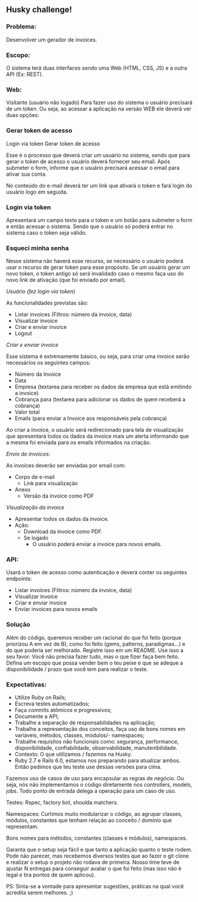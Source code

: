 ## Husky challenge!

### Problema:
Desenvolver um gerador de invoices.

### Escopo:
O sistema terá duas interfaces sendo uma Web (HTML, CSS, JS) e a outra API (Ex: REST).

### Web:
Visitante (usuário não logado)
Para fazer uso do sistema o usuário precisará de um token. Ou seja, ao acessar a aplicação na versão WEB ele deverá ver duas opções:

### Gerar token de acesso
Login via token
Gerar token de acesso

Esse é o processo que deverá criar um usuário no sistema, sendo que para gerar o token de acesso o usuário deverá fornecer seu email. Após submeter o form, informe que o usuário precisará acessar o email para ativar sua conta.

No conteúdo do e-mail deverá ter um link que ativará o token e fará login do usuário logo em seguida.

### Login via token

Apresentará um campo texto para o token e um botão para submeter o form e então acessar o sistema. Sendo que o usuário só poderá entrar no sistema caso o token seja válido.

### Esqueci minha senha
Nesse sistema não haverá esse recurso, se necessário o usuário poderá usar o recurso de gerar token para esse propósito. Se um usuário gerar um novo token, o token antigo só será invalidado caso o mesmo faça uso do novo link de ativação (que foi enviado por email).

*Usuário (fez login via token)*

As funcionalidades previstas são:

- Listar invoices (Filtros: número da invoice, data)
- Visualizar invoice
- Criar e enviar invoice
- Logout

*Criar e enviar invoice*

Esse sistema é extremamente básico, ou seja, para criar uma invoice serão necessários os seguintes campos:

- Número da Invoice
- Data
- Empresa (textarea para receber os dados da empresa que está emitindo a invoice)
- Cobrança para (textarea para adicionar os dados de quem receberá a cobrança)
- Valor total
- Emails (para enviar a Invoice aos responsáveis pela cobrança)

Ao criar a invoice, o usuário será redirecionado para tela de visualização que apresentará todos os dados da invoice mais um alerta informando que a mesma foi enviada para os emails informados na criação.

*Envio de invoices:*

As invoices deverão ser enviadas por email com:

- Corpo de e-mail
  - Link para visualização
- Anexo
  - Versão da invoice como PDF

*Visualização da invoice*

- Apresentar todos os dados da invoice.
- Ação:
  - Download da invoice como PDF.
  - Se logado
    - O usuário poderá enviar a invoice para novos emails.

### API:

Usará o token de acesso como autenticação e deverá conter os seguintes endpoints:

- Listar invoices (Filtros: número da invoice, data)
- Visualizar invoice
- Criar e enviar invoice
- Enviar invoices para novos emails

### Solução

Além do código, queremos receber um racional do que foi feito (porque priorizou A em vez de B), como foi feito (gems, patterns, paradigmas...) e do que poderia ser melhorado. Registre isso em um README.
Use isso a seu favor: Você não precisa fazer tudo, mas o que fizer faça bem feito. Defina um escopo que possa vender bem o teu peixe e que se adeque a disponibilidade / prazo que você tem para realizar o teste.

### Expectativas:

- Utilize Ruby on Rails;
- Escreva testes automatizados;
- Faça commits atômicos e progressivos;
- Documente a API;
- Trabalhe a separação de responsabilidades na aplicação;
- Trabalhe a representação dos conceitos, faça uso de bons nomes em variáveis, métodos, classes, módulos/- namespaces;
- Trabalhe requisitos não funcionais como: segurança, performance, disponibilidade, confiabilidade, observabilidade, manutenibilidade.
- Contexto: O que utilizamos / fazemos na Husky.
- Ruby 2.7 e Rails 6.0, estamos nos preparando para atualizar ambos. Então pedimos que teu teste use dessas versões para cima.

Fazemos uso de casos de uso para encapsular as regras de negócio. Ou seja, nós não implementamos o código diretamente nos controllers, models, jobs. Todo ponto de entrada delega a operação para um caso de uso.

Testes: Rspec, factory bot, shoulda matchers.

Namespaces: Curtimos muito modularizar o código, ao agrupar classes, módulos, constantes que tenham relação ao conceito / domínio que representam.

Bons nomes para métodos, constantes (classes e módulos), namespaces.

Garanta que o setup seja fácil e que tanto a aplicação quanto o teste rodem. Pode não parecer, mas recebemos diversos testes que ao fazer o git clone e realizar o setup o projeto não rodava de primeira. Nosso time teve de ajustar N entregas para conseguir avaliar o que foi feito (mas isso não é legal e tira pontos de quem aplicou).

PS: Sinta-se a vontade para apresentar sugestões, práticas na qual você acredita serem melhores. ;)
